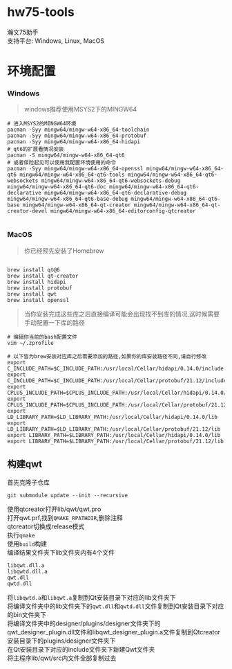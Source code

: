# hw75-tools
瀚文75助手   
支持平台: Windows, Linux, MacOS

# 环境配置

### Windows
> windows推荐使用MSYS2下的MINGW64

```shell
# 进入MSYS2的MINGW64环境
pacman -Syy mingw64/mingw-w64-x86_64-toolchain
pacman -Syy mingw64/mingw-w64-x86_64-protobuf
pacman -Syy mingw64/mingw-w64-x86_64-hidapi
# qt6的扩展看情况安装
pacman -S mingw64/mingw-w64-x86_64-qt6
# 或者保险起见可以使用我配置环境使用的命令
pacman -Syy mingw64/mingw-w64-x86_64-openssl mingw64/mingw-w64-x86_64-qt6 mingw64/mingw-w64-x86_64-qt6-tools mingw64/mingw-w64-x86_64-qt6-websockets mingw64/mingw-w64-x86_64-qt6-websockets-debug mingw64/mingw-w64-x86_64-qt6-doc mingw64/mingw-w64-x86_64-qt6-declarative mingw64/mingw-w64-x86_64-qt6-declarative-debug mingw64/mingw-w64-x86_64-qt6-base-debug mingw64/mingw-w64-x86_64-qt6-base mingw64/mingw-w64-x86_64-qt-creator mingw64/mingw-w64-x86_64-qt-creator-devel mingw64/mingw-w64-x86_64-editorconfig-qtcreator


```

### MacOS
> 你已经预先安装了Homebrew

```shell

brew install qt@6
brew install qt-creator
brew install hidapi
brew install protobuf
brew install qwt
brew install openssl

```
> 当你安装完成这些库之后直接编译可能会出现找不到库的情况,这时候需要手动配置一下库的路径

```shell
# 编辑你当前的bash配置文件
vim ~/.zprofile

# 以下皆为brew安装对应库之后需要添加的路径,如果你的库安装路径不同,请自行修改
export C_INCLUDE_PATH=$C_INCLUDE_PATH:/usr/local/Cellar/hidapi/0.14.0/include
export C_INCLUDE_PATH=$C_INCLUDE_PATH:/usr/local/Cellar/protobuf/21.12/include
export CPLUS_INCLUDE_PATH=$CPLUS_INCLUDE_PATH:/usr/local/Cellar/hidapi/0.14.0/include
export CPLUS_INCLUDE_PATH=$CPLUS_INCLUDE_PATH:/usr/local/Cellar/protobuf/21.12/include
export LD_LIBRARY_PATH=$LD_LIBRARY_PATH:/usr/local/Cellar/hidapi/0.14.0/lib
export LD_LIBRARY_PATH=$LD_LIBRARY_PATH:/usr/local/Cellar/protobuf/21.12/lib
export LIBRARY_PATH=$LIBRARY_PATH:/usr/local/Cellar/hidapi/0.14.0/lib
export LIBRARY_PATH=$LIBRARY_PATH:/usr/local/Cellar/protobuf/21.12/lib

```
## 构建qwt

首先克隆子仓库  
```
git submodule update --init --recursive
```
使用qtcreator打开lib/qwt/qwt.pro  
打开qwt.prf,找到`QMAKE_RPATHDIR`,删除注释  
qtcreator切换成release模式  
执行`qmake`  
使用`build`构建  
编译结果文件夹下lib文件夹内有4个文件
```shell
libqwt.dll.a
libqwtd.dll.a
qwt.dll
qwtd.dll
```
将`libqwtd.a`和`libqwt.a`复制到Qt安装目录下对应的lib文件夹下  
将编译文件夹中的lib文件夹下的`qwt.dll`和`qwtd.dll`文件复制到Qt安装目录下对应的bin文件夹下  
将编译文件夹中的designer/plugins/designer文件夹下的qwt_designer_plugin.dll文件和libqwt_designer_plugin.a文件复制到Qtcreator安装目录下的plugins/designer文件夹下  
在Qt安装目录下对应的include文件夹下新建Qwt文件夹  
将主程序lib/qwt/src内文件全部复制过去
